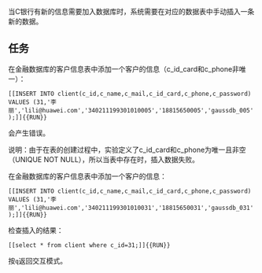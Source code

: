当C银行有新的信息需要加入数据库时，系统需要在对应的数据表中手动插入一条新的数据。


## 任务

在金融数据库的客户信息表中添加一个客户的信息（c_id_card和c_phone非唯一）：

`[[INSERT INTO client(c_id,c_name,c_mail,c_id_card,c_phone,c_password) VALUES (31,'李丽','lili@huawei.com','340211199301010005','18815650005','gaussdb_005');]]{{RUN}}`

会产生错误。

说明：由于在表的创建过程中，实验定义了c_id_card和c_phone为唯一且非空（UNIQUE NOT NULL），所以当表中存在时，插入数据失败。

在金融数据库的客户信息表中添加一个客户的信息：

`[[INSERT INTO client(c_id,c_name,c_mail,c_id_card,c_phone,c_password) VALUES (31,'李丽','lili@huawei.com','340211199301010031','18815650031','gaussdb_031');]]{{RUN}}`

检查插入的结果：

`[[select * from client where c_id=31;]]{{RUN}}`

按`q`返回交互模式。